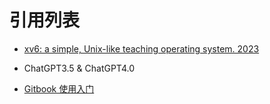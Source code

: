# 引用列表



- [xv6: a simple, Unix-like teaching operating system. 2023](https://pdos.csail.mit.edu/6.1810/2023/xv6/book-riscv-rev3.pdf)

- ChatGPT3.5 & ChatGPT4.0

- [Gitbook 使用入门](https://tonydeng.github.io/gitbook-zh/gitbook-howtouse/index.html)